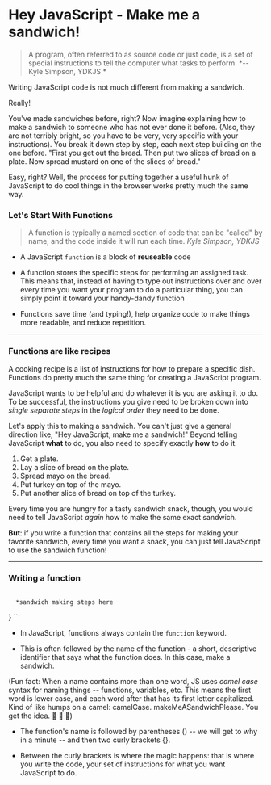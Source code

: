 # Hey JavaScript - Make me a sandwich!

> A program, often referred to as source code or just code, is a set of special instructions to tell the computer what tasks to perform.
          *-- Kyle Simpson, YDKJS *

Writing JavaScript code is not much different from making a sandwich.

Really!

You've made sandwiches before, right? Now imagine explaining how to make a sandwich to someone who has not ever done it before. (Also, they are not terribly bright, so you have to be very, very specific with your instructions). You break it down step by step, each next step building on the one before. "First you get out the bread. Then put two slices of bread on a plate. Now spread mustard on one of the slices of bread."

Easy, right? Well, the process for putting together a useful hunk of JavaScript to do cool things in the browser works pretty much the same way.

###  Let's Start With Functions

> A function is typically a named section of code that can be "called" by name, and the code inside it will run each time.
   *Kyle Simpson, YDKJS*

- A JavaScript `function` is a block of **reuseable** code

- A  function stores the specific steps for performing an assigned task. This means that, instead of having to type out instructions over and over every time you want your program to do a particular thing, you can simply point it toward your handy-dandy function

- Functions save time (and typing!), help organize code to make things more readable, and reduce repetition.

----------------------------------------
###  Functions are like recipes

A cooking recipe is a list of instructions for how to prepare a specific dish. Functions do pretty much the same thing for creating a JavaScript program.

JavaScript wants to be helpful and do whatever it is you are asking it to do. To be successful, the instructions you give need to be broken down into *single separate steps* in the *logical order* they need to be done.

Let's apply this to making a sandwich. You can't just give a general direction like, "Hey JavaScript, make me a sandwich!"  Beyond telling JavaScript **what** to do, you also need to specify exactly **how** to do it.

   1. Get a plate.
   2. Lay a slice of bread on the plate.
   3. Spread mayo on the bread.
   4. Put turkey on top of the mayo.
   5. Put another slice of bread on top of the turkey.

Every time you are hungry for a tasty sandwich snack, though, you would need to tell JavaScript *again* how to make the same exact sandwich.

**But**: if you write a function that contains all the steps for making your favorite sandwich, every time you want a snack, you can just tell JavaScript to use the sandwich function!

______________________________________
### Writing a function

> ```function makeSandwich() {
      *sandwich making steps here
} ```

- In JavaScript, functions always contain the `function` keyword.

- This is often followed by the name of the function - a short, descriptive identifier that says what the function does. In this case, make a sandwich.

(Fun fact: When a name contains more than one word, JS uses _camel case_ syntax for naming things -- functions, variables, etc. This means the first word is lower case, and each word after that has its first letter capitalized. Kind of like humps on a camel: camelCase. makeMeASandwichPlease. You get the idea. :camel: :camel: :camel:)

- The function's name is followed by parentheses () -- we will get to why in a minute -- and then two curly brackets {}.

- Between the curly brackets is where the magic happens: that is where you write the code, your set of instructions for what you want JavaScript to do.
